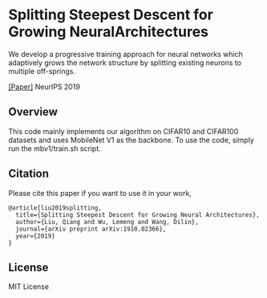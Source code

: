 # Splitting Steepest Descent for Growing NeuralArchitectures
We develop a progressive training approach for neural networks which adaptively grows the network structure by splitting existing neurons to multiple off-springs.

[[Paper]](https://arxiv.org/abs/1910.02366)  NeurIPS 2019    

## Overview
This code mainly implements our algorithm on CIFAR10 and CIFAR100 datasets and uses MobileNet V1 as the backbone. To use the code, simply run the mbv1/train.sh script.

## Citation
Please cite this paper if you want to use it in your work,

    @article{liu2019splitting,
      title={Splitting Steepest Descent for Growing Neural Architectures},
      author={Liu, Qiang and Wu, Lemeng and Wang, Dilin},
      journal={arXiv preprint arXiv:1910.02366},
      year={2019}
    }

## License
MIT License
